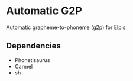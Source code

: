 # Automatic G2P

Automatic grapheme-to-phoneme (g2p) for Elpis.

## Dependencies

- Phonetisaurus
- Carmel
- sh